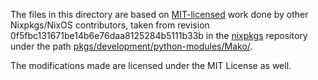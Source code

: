 The files in this directory are based on [MIT-licensed](https://github.com/NixOS/nixpkgs/blob/0f5fbc131671be14b6e76daa8125284b5111b33b/COPYING) work done by other Nixpkgs/NixOS contributors, taken from revision 0f5fbc131671be14b6e76daa8125284b5111b33b in the [nixpkgs](https://github.com/NixOS/nixpkgs/) repository under the path [pkgs/development/python-modules/Mako/](https://github.com/NixOS/nixpkgs/blob/0f5fbc131671be14b6e76daa8125284b5111b33b/pkgs/development/python-modules/Mako/).

The modifications made are licensed under the MIT License as well.
